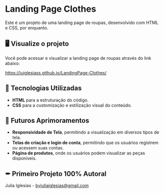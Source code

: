 # Landing Page Clothes

Este é um projeto de uma landing page de roupas, desenvolvido com HTML e CSS, por enquanto.

## 🖥 Visualize o projeto
Você pode acessar e visualizar a landing page de roupas através do link abaixo:

https://juiglesiass.github.io/LandingPage-Clothes/

## 🚀 Tecnologias Utilizadas

- **HTML** para a estruturação do código.
- **CSS** para a customização e estilização visual do conteúdo.

## 📌 Futuros Aprimoramentos

- **Responsividade de Tela**, permitindo a visualização em diversos tipos de tela.
- **Telas de criação e login de conta**, permitindo que os usuários registrem ou acessem suas contas.
- **Página de produtos**, onde os usuários podem visualizar as peças disponíveis.

## ✒ Primeiro Projeto 100% Autoral

Julia Iglesias - byjuliaiglesias@gmail.com
